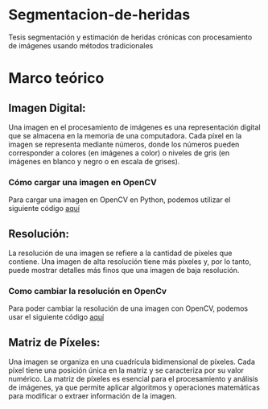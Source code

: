 # Segmentacion-de-heridas
Tesis segmentación y estimación de heridas crónicas con procesamiento de imágenes usando métodos tradicionales
# Marco teórico
## Imagen Digital: 
Una imagen en el procesamiento de imágenes es una representación digital que se almacena en la memoria de una computadora. Cada píxel en la imagen se representa mediante números, donde los números pueden corresponder a colores (en imágenes a color) o niveles de gris (en imágenes en blanco y negro o en escala de grises).

### Cómo cargar una imagen en OpenCV
Para cargar una imagen en OpenCV en Python, podemos utilizar el siguiente código [aquí](https://github.com/0-Baruc-1/Segmentacion-de-heridas/blob/main/Metodos/Cargar%20imagen.py)

## Resolución: 
La resolución de una imagen se refiere a la cantidad de píxeles que contiene. Una imagen de alta resolución tiene más píxeles y, por lo tanto, puede mostrar detalles más finos que una imagen de baja resolución.

### Como cambiar la resolución en OpenCv
Para poder cambiar la resolución de una imagen con OpenCV, podemos usar el siguiente código [aquí](https://github.com/0-Baruc-1/Segmentacion-de-heridas/blob/main/Metodos/Cambiar%20resolucion.py)


## Matriz de Píxeles: 
Una imagen se organiza en una cuadrícula bidimensional de píxeles. Cada píxel tiene una posición única en la matriz y se caracteriza por su valor numérico. La matriz de píxeles es esencial para el procesamiento y análisis de imágenes, ya que permite aplicar algoritmos y operaciones matemáticas para modificar o extraer información de la imagen.

